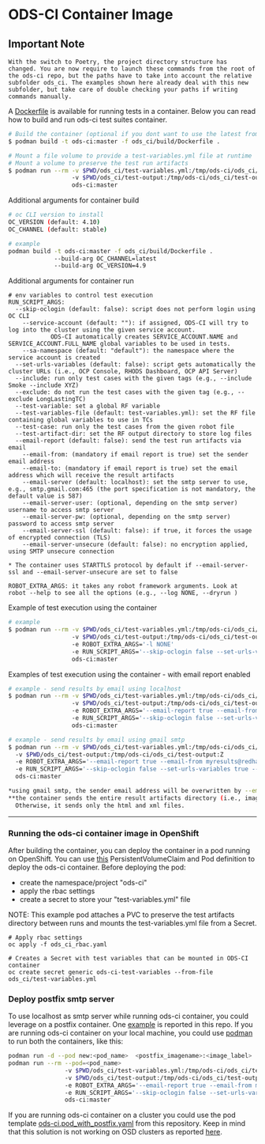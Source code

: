 # ODS-CI Container Image

## Important Note
    With the switch to Poetry, the project directory structure has changed. You are now require to launch these commands from the root of the ods-ci repo, but the paths have to take into account the relative subfolder ods_ci. The examples shown here already deal with this new subfolder, but take care of double checking your paths if writing commands manually.

A [Dockerfile](Dockerfile) is available for running tests in a container. Below you can read how to build and run ods-ci test suites container.

```bash
# Build the container (optional if you dont want to use the latest from quay.io/odsci)
$ podman build -t ods-ci:master -f ods_ci/build/Dockerfile .

# Mount a file volume to provide a test-variables.yml file at runtime
# Mount a volume to preserve the test run artifacts
$ podman run --rm -v $PWD/ods_ci/test-variables.yml:/tmp/ods-ci/ods_ci/test-variables.yml:Z
                  -v $PWD/ods_ci/test-output:/tmp/ods-ci/ods_ci/test-output:Z
                  ods-ci:master
```
Additional arguments for container build
```bash
# oc CLI version to install
OC_VERSION (default: 4.10)
OC_CHANNEL (default: stable)

# example
podman build -t ods-ci:master -f ods_ci/build/Dockerfile .
             --build-arg OC_CHANNEL=latest
             --build-arg OC_VERSION=4.9

```
Additional arguments for container run
```
# env variables to control test execution
RUN_SCRIPT_ARGS:
  --skip-oclogin (default: false): script does not perform login using OC CLI
    --service-account (default: ""): if assigned, ODS-CI will try to log into the cluster using the given service account.
            ODS-CI automatically creates SERVICE_ACCOUNT.NAME and SERVICE_ACCOUNT.FULL_NAME global variables to be used in tests.
    --sa-namespace (default: "default"): the namespace where the service account is created
  --set-urls-variables (default: false): script gets automatically the cluster URLs (i.e., OCP Console, RHODS Dashboard, OCP API Server)
  --include: run only test cases with the given tags (e.g., --include Smoke --include XYZ)
  --exclude: do not run the test cases with the given tag (e.g., --exclude LongLastingTC)
  --test-variable: set a global RF variable
  --test-variables-file (default: test-variables.yml): set the RF file containing global variables to use in TCs
  --test-case: run only the test cases from the given robot file
  --test-artifact-dir: set the RF output directory to store log files
  --email-report (default: false): send the test run artifacts via email
    --email-from: (mandatory if email report is true) set the sender email address
    --email-to: (mandatory if email report is true) set the email address which will receive the result artifacts
    --email-server (default: localhost): set the smtp server to use, e.g., smtp.gmail.com:465 (the port specification is not mandatory, the default value is 587)
    --email-server-user: (optional, depending on the smtp server) username to access smtp server
    --email-server-pw: (optional, depending on the smtp server) password to access smtp server
    --email-server-ssl (default: false): if true, it forces the usage of encrypted connection (TLS)
    --email-server-unsecure (default: false): no encryption applied, using SMTP unsecure connection

* The container uses STARTTLS protocol by default if --email-server-ssl and --email-server-unsecure are set to false

ROBOT_EXTRA_ARGS: it takes any robot framework arguments. Look at robot --help to see all the options (e.g., --log NONE, --dryrun )
```

Example of test execution using the container
```bash
# example
$ podman run --rm -v $PWD/ods_ci/test-variables.yml:/tmp/ods-ci/ods_ci/test-variables.yml:Z
                  -v $PWD/ods_ci/test-output:/tmp/ods-ci/ods_ci/test-output:Z
                  -e ROBOT_EXTRA_ARGS='-l NONE'
                  -e RUN_SCRIPT_ARGS='--skip-oclogin false --set-urls-variables true --include Smoke'
                  ods-ci:master
```

Examples of test execution using the container - with email report enabled
```bash
# example - send results by email using localhost
$ podman run --rm -v $PWD/ods_ci/test-variables.yml:/tmp/ods-ci/ods_ci/test-variables.yml:Z
                  -v $PWD/ods_ci/test-output:/tmp/ods-ci/ods_ci/test-output:Z
                  -e ROBOT_EXTRA_ARGS='--email-report true --email-from myresults@redhat.com --email-to mymail@redhat.com'
                  -e RUN_SCRIPT_ARGS='--skip-oclogin false --set-urls-variables true --include Smoke'
                  ods-ci:master
```
```bash
# example - send results by email using gmail smtp
$ podman run --rm -v $PWD/ods_ci/test-variables.yml:/tmp/ods-ci/ods_ci/test-variables.yml:Z
  -v $PWD/ods_ci/test-output:/tmp/ods-ci/ods_ci/test-output:Z
  -e ROBOT_EXTRA_ARGS='--email-report true --email-from myresults@redhat.com --email-to mymail@redhat.com  --email-server smtp.gmail.com:587 --email-server-user mymail@redhat.com  --email-server-pw <password>'
  -e RUN_SCRIPT_ARGS='--skip-oclogin false --set-urls-variables true --include Smoke'
  ods-ci:master

*using gmail smtp, the sender email address will be overwritten by --email-server-user
**the container sends the entire result artifacts directory (i.e., images plus html/xml reports) only if the overall size is less than 20MB.
  Otherwise, it sends only the html and xml files.
```
****
### Running the ods-ci container image in OpenShift

After building the container, you can deploy the container in a pod running on OpenShift. You can use [this](./ods-ci.pod.yaml) PersistentVolumeClaim and Pod definition to deploy the ods-ci container.
Before deploying the pod:
- create the namespace/project "ods-ci"
- apply the rbac settings
- create a secret to store your "test-variables.yml" file

NOTE: This example pod attaches a PVC to preserve the test artifacts directory between runs and mounts the test-variables.yml file from a Secret.

```
# Apply rbac settings
oc apply -f ods_ci_rbac.yaml

# Creates a Secret with test variables that can be mounted in ODS-CI container
oc create secret generic ods-ci-test-variables --from-file ods_ci/test-variables.yml
```

### Deploy postfix smtp server
To use localhost as smtp server while running ods-ci container, you could leverage on a postfix container. One [example](./Dockerfile_smtpserver) is reported in this repo.
If you are running ods-ci container on your local machine, you could use [podman](https://developers.redhat.com/blog/2019/01/15/podman-managing-containers-pods) to run both the containers, like this:
```bash
podman run -d --pod new:<pod_name>  <postfix_imagename>:<image_label>
podman run --rm --pod=<pod_name>
                -v $PWD/ods_ci/test-variables.yml:/tmp/ods-ci/ods_ci/test-variables.yml:Z
                -v $PWD/ods_ci/test-output:/tmp/ods-ci/ods_ci/test-output:Z
                -e ROBOT_EXTRA_ARGS='--email-report true --email-from myresults@redhat.com --email-to mymail@redhat.com'
                -e RUN_SCRIPT_ARGS='--skip-oclogin false --set-urls-variables true --include Smoke'
                ods-ci:master

```
If you are running ods-ci container on a cluster you could use the pod template [ods-ci.pod_with_postfix.yaml](./ods-ci.pod_with_postfix.yaml) from this repository.
Keep in mind that this solution is not working on OSD clusters as reported [here](https://access.redhat.com/solutions/880233).
